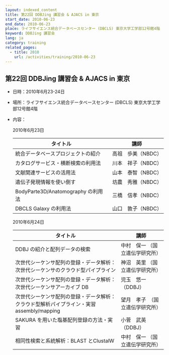 ```yaml
---
layout: indexed_content
title: 第22回 DDBJing 講習会 & AJACS in 東京
start_date: 2010-06-23
end_date: 2010-06-23
place: ライフサイエンス統合データベースセンター (DBCLS) 東京大学工学部12号館4階
keyword: DDBJing 講習会
lang: ja
category: training
related_pages:
  - title: 2010
    url: /activities/training/2010-06-23
---
```


## 第22回 DDBJing 講習会 & AJACS in 東京 <a name="22"></a>

-   日時：2010年6月23-24日

-   場所：ライフサイエンス統合データベースセンター (DBCLS)
    東京大学工学部12号館4階

-   内容：

    2010年6月23日

    | タイトル | 講師 |
    |----|----|
    | 統合データベースプロジェクトの紹介 | 高祖　歩美（NBDC） |
    | カタログサービス・横断検索の利用法 | 川本　祥子（NBDC） |
    | 文献関連サービスの活用法 | 山本　泰智（NBDC） |
    | 遺伝子発現情報を使い倒す | 坊農　秀雅（NBDC） |
    | BodyParte3D/Anatomography の利用法 | 三橋　信孝（NBDC） |
    | DBCLS Galaxy の利用法 | 山口　敦子（NBDC） |

    2010年6月24日

    | タイトル | 講師 |
    |----|----|
    | DDBJ の紹介と配列データの検索 | 中村　保一 （国立遺伝学研究所）  |
    | 次世代シーケンサ配列の登録・データ解析：次世代シーケンサのクラウド型パイプライン | 神沼　英里 （国立遺伝学研究所）  |
    | 次世代シーケンサ配列の登録・データ解析：次世代シーケンサアーカイブ DB | 児玉　悠一 （DDBJ）              |
    | 次世代シーケンサ配列の登録・データ解析：クラウド型解析パイプライン・実習assembly/mapping | 望月　孝子　（国立遺伝学研究所） |
    | SAKURA を用いた塩基配列登録の方法・実習 | 小菅　武英（DDBJ） |
    | 相同性検索と系統解析：BLAST とClustalW | 中村　保一 （国立遺伝学研究所）  |